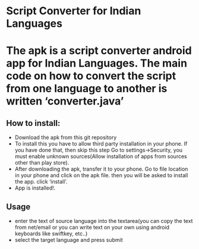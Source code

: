 <h1>Script Converter for Indian Languages<h1>

The apk is a script converter android app for Indian Languages.
The main code on how to convert the script from one language to another is written ‘converter.java’


<h2>How to install:</h2>
<ul>
<li>Download the apk from this git repository</li>
<li>To install this you have to allow third party installation in your phone. If you have done that, then skip this step
Go to settings->Security, you must enable unknown sources(Allow installation of apps from sources other than play store). </li>
<li>After downloading the apk, transfer it to your phone. Go to file location in your phone and click on the apk file. then you will be asked to install the app. click ‘install’.</li>
<li>App is installed!.</li>
</ul>

<h2>Usage</h2>
<ul>
<li>enter the text of source language into the textarea(you can copy the text from net/email or you can write text on your own using android keyboards like swiftkey, etc..)</li>
<li>select the target language and press submit</li>
</ul>
